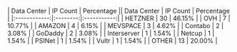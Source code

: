 | Data Center | IP Count | Percentage || Data Center | IP Count | Percentage |
|:------------:|:--------:|:-----------:|
| HETZNER | 30 | 46.15% |
| OVH | 7 | 10.77% |
| AMAZON | 4 | 6.15% |
| MEVSPACE | 3 | 4.62% |
| Contabo | 2 | 3.08% |
| GoDaddy | 2 | 3.08% |
| Interserver | 1 | 1.54% |
| Netcup | 1 | 1.54% |
| PSINet | 1 | 1.54% |
| Vultr | 1 | 1.54% |
| OTHER | 13 | 20.00% |